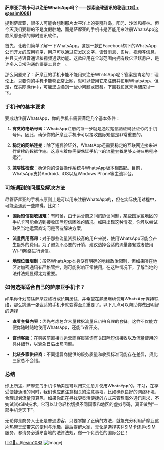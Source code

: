 **萨摩亚手机卡可以注册WhatsApp吗？——探索全球通讯的秘密[[TG💪+ @esim1088](https://t.me/s/esim1088)]**

提到萨摩亚，很多人可能会想到那片太平洋上的美丽群岛，阳光、沙滩和椰林。但今天我们要聊的不是度假胜地，而是萨摩亚的手机卡是否能用来注册WhatsApp这款风靡全球的即时通讯软件。

首先，让我们简单了解一下WhatsApp。这是一款由Facebook旗下的WhatsApp公司开发的应用程序，用户可以通过它发送文字、语音消息、图片、视频等信息，并且支持语音通话和视频通话功能。这款应用在全球范围内拥有数亿活跃用户，是许多人日常沟通的重要工具之一。

那么问题来了：萨摩亚的手机卡能不能用来注册WhatsApp呢？答案是肯定的！理论上，只要你的手机卡能够正常上网，就可以使用它来注册并使用WhatsApp。但是，在实际操作中，可能还会遇到一些小问题或限制，下面我们就来详细探讨一下。

### 手机卡的基本要求

要成功注册WhatsApp，你的手机卡需要满足几个基本条件：

1. **有效的电话号码**：WhatsApp注册的第一步就是通过短信验证码验证你的手机号码。因此，确保你的萨摩亚手机卡可以接收国际短信是非常重要的。
   
2. **稳定的网络连接**：除了短信验证外，WhatsApp还需要稳定的互联网连接来进行后续的数据传输。这意味着你需要保证手机卡的流量套餐足够支持应用程序运行。

3. **兼容性检查**：确保你的设备操作系统与WhatsApp版本相匹配。目前，WhatsApp支持Android、iOS以及Windows Phone等主流平台。

### 可能遇到的问题及解决方法

尽管萨摩亚的手机卡原则上是可以用来注册WhatsApp的，但在实际使用过程中，可能会遇到一些障碍。比如：

- **国际短信接收困难**：有时候，由于运营商之间的协议问题，某些国家或地区的手机卡可能会遇到接收国际短信困难的情况。如果出现这种情况，你可以尝试联系当地运营商询问是否有解决方案。
  
- **流量费用高昂**：对于那些流量资费较高的用户来说，使用WhatsApp可能会产生额外的费用。为了避免不必要的开销，建议选择合适的流量套餐或者使用Wi-Fi网络进行通信。

- **地理位置限制**：虽然WhatsApp本身没有明确的地缘政治限制，但如果所在地区对加密通讯有严格管控，则可能影响正常使用。在这种情况下，了解当地的法律法规显得尤为重要。

### 如何选择适合自己的萨摩亚手机卡？

如果你计划前往萨摩亚旅行或长期居住，并希望在那里继续使用WhatsApp保持联络，那么挑选一张合适的手机卡就变得至关重要了。以下几点可以帮助你做出明智的选择：

- **查看套餐内容**：优先考虑包含大量数据流量且价格合理的套餐。这样不仅能方便你随时随地使用WhatsApp，还能节省开支。
  
- **咨询客服**：在购买前直接向运营商客服咨询有关国际短信接收以及流量使用的具体细节，以避免日后出现问题。
  
- **比较多家供应商**：不同运营商提供的服务质量和收费标准可能存在差异，货比三家总不会错。

### 总结

综上所述，萨摩亚的手机卡确实是可以用来注册并使用WhatsApp的。不过，在享受便捷通讯的同时，我们也应该注意相关的注意事项，比如确保良好的网络环境、合理规划流量预算等。如果你正在寻找更灵活便捷的方式来管理海外通讯需求，不妨试试eSIM技术，它可以让你轻松切换不同国家和地区的虚拟号码，真正做到“一部手机走天下”。

无论你是商务人士还是普通游客，只要掌握了正确的方法，就能充分利用萨摩亚这片热带天堂带来的便利与乐趣。最后提醒大家，无论是选择实体SIM卡还是eSIM服务，都请务必遵守当地的法律法规，做一个负责任的国际公民！

[[TG💪+ @esim1088](https://t.me/s/esim1088) ![Image](https://i.postimg.cc/4NQfJmqS/Snipaste-2025-05-13-00-14-12.png)]